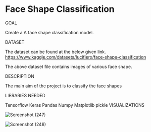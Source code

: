 #  Face Shape Classification 

 GOAL

Create a A face shape classification model.

DATASET

The dataset can be found at the below given link. https://www.kaggle.com/datasets/lucifierx/face-shape-classification

The above dataset file contains images of various face shape.

DESCRIPTION

The main aim of the project is to classify the face shapes

LIBRARIES NEEDED

Tensorflow Keras Pandas Numpy Matplotlib pickle VISUALIZATIONS
 
![Screenshot (247)](https://user-images.githubusercontent.com/74282916/209071416-ff9eef7b-a7e6-49b1-afe7-76421aea67af.png)


![Screenshot (248)](https://user-images.githubusercontent.com/74282916/187352204-ecd48ab2-cbe4-47eb-91de-c56bf2faedd9.png)



